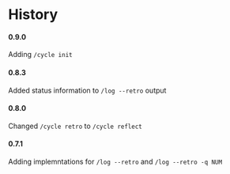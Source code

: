 # History

#### 0.9.0
Adding `/cycle init`

#### 0.8.3
Added status information to `/log --retro` output 

#### 0.8.0
Changed `/cycle retro` to `/cycle reflect`

#### 0.7.1
Adding implemntations for `/log --retro` and `/log --retro -q NUM`
